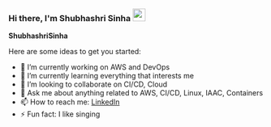 ### Hi there, I'm Shubhashri Sinha <img src="https://media.giphy.com/media/hvRJCLFzcasrR4ia7z/giphy.gif" width="25px">


**ShubhashriSinha**

Here are some ideas to get you started:

- 🔭 I’m currently working on AWS and DevOps
- 🌱 I’m currently learning everything that interests me
- 👯 I’m looking to collaborate on CI/CD, Cloud
- 💬 Ask me about anything related to AWS, CI/CD, Linux, IAAC, Containers
- 📫 How to reach me: [LinkedIn](https://www.linkedin.com/in/shubhashri-sinha/)
- ⚡ Fun fact: I like singing

